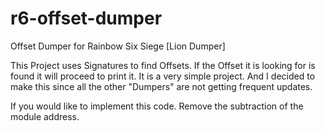 # r6-offset-dumper
Offset Dumper for Rainbow Six Siege [Lion Dumper]

This Project uses Signatures to find Offsets. If the Offset it is looking for is found it will proceed to print it.
It is a very simple project. And I decided to make this since all the other "Dumpers" are not getting frequent updates.

If you would like to implement this code. Remove the subtraction of the module address.
